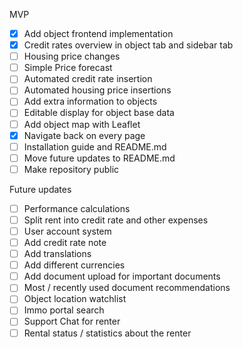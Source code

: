 MVP
- [x] Add object frontend implementation
- [x] Credit rates overview in object tab and sidebar tab
- [ ] Housing price changes
- [ ] Simple Price forecast
- [ ] Automated credit rate insertion
- [ ] Automated housing price insertions
- [ ] Add extra information to objects
- [ ] Editable display for object base data
- [ ] Add object map with Leaflet
- [x] Navigate back on every page
- [ ] Installation guide and README.md
- [ ] Move future updates to README.md
- [ ] Make repository public 

Future updates
- [ ] Performance calculations
- [ ] Split rent into credit rate and other expenses
- [ ] User account system
- [ ] Add credit rate note
- [ ] Add translations
- [ ] Add different currencies
- [ ] Add document upload for important documents
- [ ] Most / recently used document recommendations
- [ ] Object location watchlist
- [ ] Immo portal search
- [ ] Support Chat for renter
- [ ] Rental status / statistics about the renter
